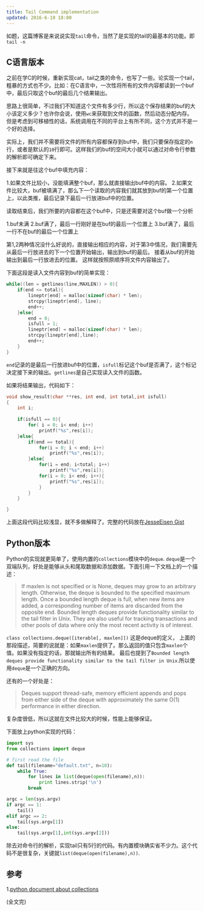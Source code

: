 ```yaml
---
title: Tail Command implementation
updated: 2016-6-10 18:00
---
```


如题，这篇博客是来说说实现`tail`命令，当然了是实现的tail的最基本的功能。即`tail -n`


## C语言版本

之前在学C的时候，重新实现cat，tail之类的命令，也写了一些。论实现一个tail，粗暴的方式也不少。比如：在C语言中，一次性将所有的文件内容都读到一个buf中，最后只取这个buf的最后几个结果输出。

思路上很简单，不过我们不知道这个文件有多少行，所以这个保存结果的buf的大小该定义多少？也许你会说，使用`wc`来获取到文件的函数，然后动态分配内存。
但是考虑到可移植性的话，系统调用在不同的平台上有所不同，这个方式并不是一个好的选择。

实际上，我们并不需要将文件的所有内容都保存到buf中，我们只要保存指定的`n`行，或者是默认的`10`行即可。这样我们的buf的空间大小就可以通过对命令行参数的解析即可确定下来。

接下来就是往这个buf中填充内容：

1.如果文件比较小，没能填满整个buf，那么就直接输出buf中的内容。
2.如果文件比较大，buf被填满了，那么下一个读取的内容我们就其放到buf的第一个位置上，以此类推，最后记录下最后一行放进buf中的位置。

读取结束后，我们所要的内容都在这个buf中，只是还需要对这个buf做一个分析

1.buf未满
2.buf满了，最后一行刚好是在buf的最后一个位置上
3.buf满了，最后一行不在buf的最后一个位置上

第1,2两种情况没什么好说的，直接输出相应的内容，对于第3中情况，我们需要先从最后一行放进去的下一个位置开始输出，输出到buf的最后。 接着从buf的开始输出到最后一行放进去的位置。 这样就按照原顺序将文件内容输出了。

下面这段是读入文件内容到buf的简单实现：

```c
while((len = getlines(line,MAXLEN)) > 0){
	if(end <= total){
		lineptr[end] = malloc(sizeof(char) * len);
		strcpy(lineptr[end], line);
		end++;
	}else{
		end = 0;
		isfull = 1;
		lineptr[end] = malloc(sizeof(char) * len);
		strcpy(lineptr[end],line);
		end++;
	}
}

```

`end`记录的是最后一行放进buf中的位置，`isfull`标记这个buf是否满了，这个标记决定接下来的输出。`getlines`是自己实现读入文件的函数。

如果将结果输出，代码如下：

```c
void show_result(char **res, int end, int total,int isfull)
{
	int i;
	
	if(isfull == 0){
		for( i = 0; i< end; i++)
			printf("%s",res[i]);
	}else{
		if(end == total){
			for(i = 0; i < end; i++)
				printf("%s",res[i]);
		}else{
			for(i = end; i<total; i++)
				printf("%s",res[i]);
			for(i = 0; i< end; i++){
				printf("%s",res[i]);
			}
		}
	}

}

```

上面这段代码比较浅显，就不多做解释了。完整的代码放在[JesseEisen Gist](https://gist.github.com/JesseEisen/710fdce0971dc489965f352542865a48)


## Python版本

Python的实现就更简单了，使用内置的`collections`模块中的`deque`. `deque`是一个双端队列，好处是能够从头和尾取数据和添加数据。下面引用一下文档上的一个描述：

> If maxlen is not specified or is None, deques may grow to an arbitrary length. Otherwise, the deque is bounded to the specified maximum length. Once a bounded length deque is full, when new items are added, a corresponding number of items are discarded from the opposite end. Bounded length deques provide functionality similar to the tail filter in Unix. They are also useful for tracking transactions and other pools of data where only the most recent activity is of interest.

`class collections.deque([iterable[, maxlen]])` 这是deque的定义， 上面的那段描述，简要的说就是：如果`maxlen`提供了。那么返回的值只包含`maxlen`个值。如果没有指定的话，那就输出所有的结果。 最后也提到了`Bounded length deques provide functionality similar to the tail filter in Unix`.所以使用`deque`是一个正确的方向。 

还有的一个好处是：

> Deques support thread-safe, memory efficient appends and pops from either side of the deque with approximately the same O(1) performance in either direction.

复杂度很低，所以这就在文件比较大的时候，性能上能够保证。

下面放上python实现的代码：

```python
import sys
from collections import deque

# first read the file
def tail(filename="default.txt", n=10):
	while True:
		for lines in list(deque(open(filename),n)):
			print lines.strip('\n')
		break

argc = len(sys.argv)
if argc == 1:
	tail()
elif argc == 2:
	tail(sys.argv[1])
else:
	tail(sys.argv[1],int(sys.argv[2]))

```

除去对命令行的解析，实现tail只有5行的代码。有内置模块确实省不少力。这个代码不是很复杂，关键就`list(deque(open(filename),n))`.


## 参考

1.[python document about collections](https://docs.python.org/2/library/collections.html#)



(全文完)
